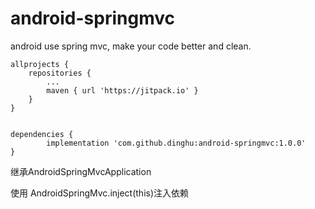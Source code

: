 # android-springmvc
android use spring mvc, make your code better and clean.


	allprojects {
		repositories {
			...
			maven { url 'https://jitpack.io' }
		}
	}
  
  
	dependencies {
	        implementation 'com.github.dinghu:android-springmvc:1.0.0'
	}



继承AndroidSpringMvcApplication

使用 AndroidSpringMvc.inject(this)注入依赖
